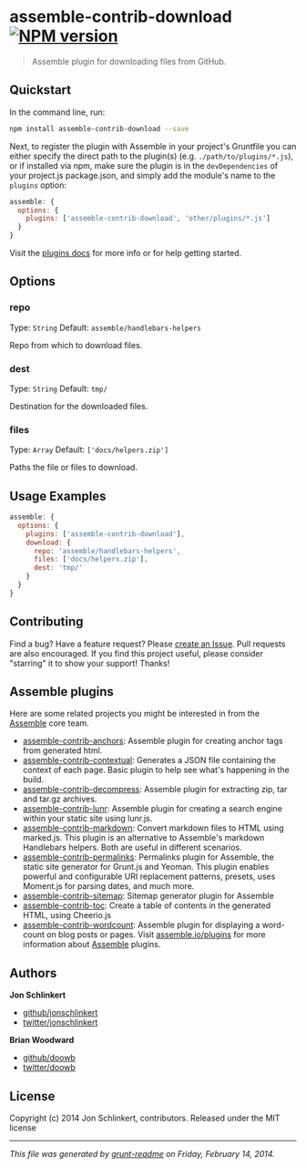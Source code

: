 # assemble-contrib-download [![NPM version](https://badge.fury.io/js/assemble-contrib-download.png)](http://badge.fury.io/js/assemble-contrib-download) 

> Assemble plugin for downloading files from GitHub.

## Quickstart
In the command line, run:

```bash
npm install assemble-contrib-download --save
```

Next, to register the plugin with Assemble in your project's Gruntfile you can either specify the direct path to the plugin(s) (e.g. `./path/to/plugins/*.js`), or if installed via npm, make sure the plugin is in the `devDependencies` of your project.js package.json, and simply add the module's name to the `plugins` option:

```js
assemble: {
  options: {
    plugins: ['assemble-contrib-download', 'other/plugins/*.js']
  }
}
```
Visit the [plugins docs](http://assemble.io/plugins/) for more info or for help getting started.



## Options
### repo
Type: `String`
Default: `assemble/handlebars-helpers`

Repo from which to download files.

### dest
Type: `String`
Default: `tmp/`

Destination for the downloaded files.

### files
Type: `Array`
Default: `['docs/helpers.zip']`

Paths the file or files to download.



## Usage Examples
```js
assemble: {
  options: {
    plugins: ['assemble-contrib-download'],
    download: {
      repo: 'assemble/handlebars-helpers',
      files: ['docs/helpers.zip'],
      dest: 'tmp/'
    }
  }
}
```



## Contributing
Find a bug? Have a feature request? Please [create an Issue](https://github.com/assemble/assemble-contrib-download/issues). Pull requests are also encouraged.
If you find this project useful, please consider "starring" it to show your support! Thanks!


## Assemble plugins
Here are some related projects you might be interested in from the [Assemble](http://assemble.io) core team. 

+ [assemble-contrib-anchors](https://github.com/assemble/assemble-contrib-anchors): Assemble plugin for creating anchor tags from generated html. 
+ [assemble-contrib-contextual](https://github.com/assemble/assemble-contrib-contextual): Generates a JSON file containing the context of each page. Basic plugin to help see what's happening in the build. 
+ [assemble-contrib-decompress](https://github.com/assemble/assemble-contrib-decompress): Assemble plugin for extracting zip, tar and tar.gz archives.  
+ [assemble-contrib-lunr](https://github.com/assemble/assemble-contrib-lunr): Assemble plugin for creating a search engine within your static site using lunr.js. 
+ [assemble-contrib-markdown](https://github.com/assemble/assemble-contrib-markdown): Convert markdown files to HTML using marked.js. This plugin is an alternative to Assemble's markdown Handlebars helpers. Both are useful in different scenarios. 
+ [assemble-contrib-permalinks](https://github.com/assemble/assemble-contrib-permalinks): Permalinks plugin for Assemble, the static site generator for Grunt.js and Yeoman. This plugin enables powerful and configurable URI replacement patterns, presets, uses Moment.js for parsing dates, and much more. 
+ [assemble-contrib-sitemap](https://github.com/assemble/assemble-contrib-sitemap): Sitemap generator plugin for Assemble 
+ [assemble-contrib-toc](https://github.com/assemble/assemble-contrib-toc): Create a table of contents in the generated HTML, using Cheerio.js 
+ [assemble-contrib-wordcount](https://github.com/assemble/assemble-contrib-wordcount): Assemble plugin for displaying a word-count on blog posts or pages. 
Visit [assemble.io/plugins](http:/assemble.io/plugins/) for more information about [Assemble](http:/assemble.io/) plugins.



## Authors

**Jon Schlinkert**

+ [github/jonschlinkert](https://github.com/jonschlinkert)
+ [twitter/jonschlinkert](http://twitter.com/jonschlinkert)

**Brian Woodward**

+ [github/doowb](https://github.com/doowb)
+ [twitter/doowb](http://twitter.com/jonschlinkert)


## License
Copyright (c) 2014 Jon Schlinkert, contributors.
Released under the MIT license

***

_This file was generated by [grunt-readme](https://github.com/assemble/grunt-readme) on Friday, February 14, 2014._

[grunt]: http://gruntjs.com/
[Getting Started]: https://github.com/gruntjs/grunt/blob/devel/docs/getting_started.md
[package.json]: https://npmjs.org/doc/json.html

